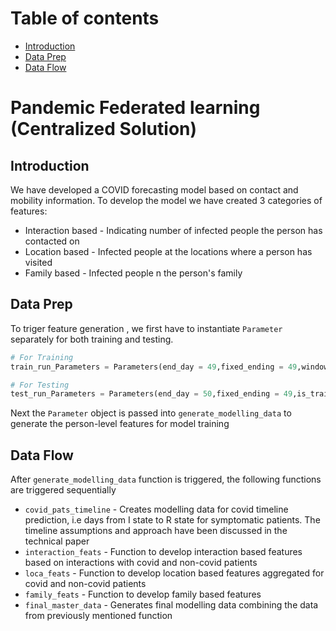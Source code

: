 # Table of contents
* [Introduction](#introduction)
* [Data Prep](#data_prep)
* [Data Flow](#data_flow)



# Pandemic Federated learning (Centralized Solution)

## Introduction <a name="introduction"></a>
We have developed a COVID forecasting model based on contact and mobility information. To develop the model we have created 3 categories of features:

* Interaction based - Indicating number of infected people the person has contacted on 
* Location based - Infected people at the locations where a person has visited
* Family based - Infected people n the person's family

## Data Prep <a name = "data_prep"></a>

To triger feature generation , we first have to instantiate `Parameter` separately for both training and testing.

```python
# For Training
train_run_Parameters = Parameters(end_day = 49,fixed_ending = 49,window_lenght = 2,is_training = True)

# For Testing
test_run_Parameters = Parameters(end_day = 50,fixed_ending = 49,is_training=False,window_lenght = 2)
```

Next the `Parameter` object is passed into `generate_modelling_data` to generate the person-level features for model training

## Data Flow <a name = 'data_flow'></a>

After `generate_modelling_data` function is triggered, the following functions are triggered sequentially

* `covid_pats_timeline` - Creates modelling data for covid timeline prediction, i.e days from I state to R state for symptomatic patients. The timeline assumptions and approach have been discussed in the technical paper
* `interaction_feats` - Function to develop interaction based features based on interactions with covid and non-covid patients
* `loca_feats` - Function to develop location based features aggregated for covid and non-covid patients
*  `family_feats` - Function to develop family based features
* `final_master_data` - Generates final modelling data combining the data from previously mentioned function

